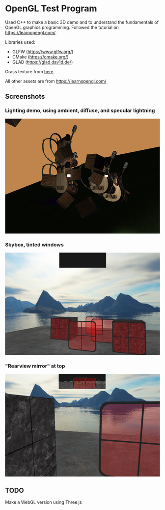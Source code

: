# OpenGL Test Program
Used C++ to make a basic 3D demo and to understand the fundamentals of OpenGL graphics programming. Followed the tutorial on https://learnopengl.com/.

Libraries used:
- GLFW (https://www.glfw.org/)
- CMake (https://cmake.org/)
- GLAD (https://glad.dav1d.de/)

Grass texture from [here](https://www.google.com/search?tbs=simg:CAQSfBp6CxCwjKcIGl4KXAgDEiRpA9oDaNwD1RaHHv0CAdkW2iHXKOAh1ijNKN4p6TflJ5s3nDcaMBLwTNGN9HVgpu6T5Taw8IQsxkoq410eLftAUqsdfa7_1JYz-uqL_1czpPrVm-UxvOeCAEDAsQjq7-CBoKCggIARIE-P99Kww&tbm=isch&sa=X&ved=2ahUKEwjTh5b17ZD8AhVmQjABHSaTD3IQ2A4oAHoECAYQAg&biw=1920&bih=955&dpr=1).

All other assets are from https://learnopengl.com/

## Screenshots
### Lighting demo, using ambient, diffuse, and specular lightning
<img src="readme/sc2.png" alt="screenshot2" width="600" title="Lighting demo, using ambient, diffuse, and specular lightning"/>

### Skybox, tinted windows
<img src="readme/sc4.png" alt="screenshot4" width="600" title="Skybox, tinted windows"/>

### "Rearview mirror" at top
<img src="readme/sc3.png" alt="screenshot3" width="600" title="Rearview mirror"/>

## TODO
Make a WebGL version using Three.js
